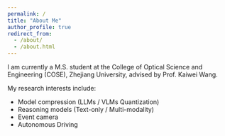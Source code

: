 ```yaml
---
permalink: /
title: "About Me"
author_profile: true
redirect_from: 
  - /about/
  - /about.html
---
```


I am currently a M.S. student at the College of Optical Science and Engineering (COSE), Zhejiang University, advised by Prof. Kaiwei Wang.

My research interests include:
- Model compression (LLMs / VLMs Quantization)
- Reasoning models (Text-only / Multi-modality)
- Event camera
- Autonomous Driving